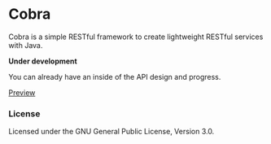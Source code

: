 # Cobra
Cobra is a simple RESTful framework to create lightweight RESTful services with Java.

**Under development**

You can already have an inside of the API design and progress.

[Preview](https://github.com/JackWhite20/Cobra/tree/dev)

### License

Licensed under the GNU General Public License, Version 3.0.
